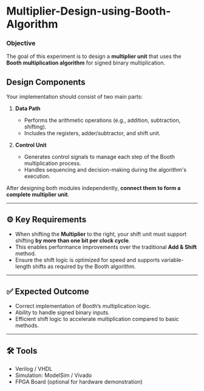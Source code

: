 # Multiplier-Design-using-Booth-Algorithm

### Objective

The goal of this experiment is to design a **multiplier unit** that uses the **Booth multiplication algorithm** for signed binary multiplication.

## Design Components

Your implementation should consist of two main parts:

1. **Data Path**
   - Performs the arithmetic operations (e.g., addition, subtraction, shifting).
   - Includes the registers, adder/subtractor, and shift unit.

2. **Control Unit**
   - Generates control signals to manage each step of the Booth multiplication process.
   - Handles sequencing and decision-making during the algorithm's execution.

After designing both modules independently, **connect them to form a complete multiplier unit**.

---

## ⚙️ Key Requirements

- When shifting the **Multiplier** to the right, your shift unit must support shifting **by more than one bit per clock cycle**.
- This enables performance improvements over the traditional **Add & Shift** method.
- Ensure the shift logic is optimized for speed and supports variable-length shifts as required by the Booth algorithm.

---

## ✅ Expected Outcome

- Correct implementation of Booth’s multiplication logic.
- Ability to handle signed binary inputs.
- Efficient shift logic to accelerate multiplication compared to basic methods.

---

## 🛠 Tools

- Verilog / VHDL
- Simulation: ModelSim / Vivado
- FPGA Board (optional for hardware demonstration)
